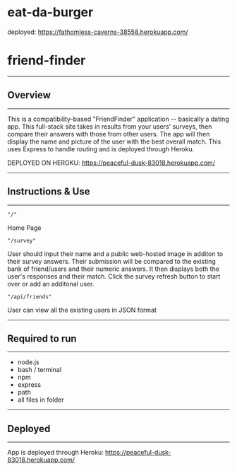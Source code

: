 # eat-da-burger
deployed: https://fathomless-caverns-38558.herokuapp.com/

# friend-finder
--------------------------------
## Overview
--------------------------------
This is a compatibility-based "FriendFinder" application -- basically a dating app. This full-stack site takes in results from your users' surveys, then compare their answers with those from other users. The app will then display the name and picture of the user with the best overall match.  This uses Express to handle routing and is deployed through Heroku.

DEPLOYED ON HEROKU: https://peaceful-dusk-83018.herokuapp.com/

--------------------------------
## Instructions & Use
--------------------------------

    "/"
Home Page

    "/survey"
User should input their name and a public web-hosted image in additon to their survey answers. Their submission will be compared to the existing bank of friend/users and their numeric answers. It then displays both the user's responses and their match. Click the survey refresh button to start over or add an additonal user.

    "/api/friends"
User can view all the existing users in JSON format

--------------------------------
## Required to run
--------------------------------
 - node.js
 - bash / terminal
 - npm
 - express
 - path
 - all files in folder

--------------------------------
## Deployed
--------------------------------
App is deployed through Heroku: https://peaceful-dusk-83018.herokuapp.com/